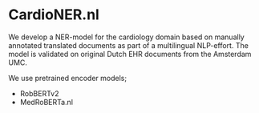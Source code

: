 # CardioNER.nl

We develop a NER-model for the cardiology domain based on manually annotated translated documents as part of a multilingual NLP-effort.
The model is validated on original Dutch EHR documents from the Amsterdam UMC.

We use pretrained encoder models;
* RobBERTv2
* MedRoBERTa.nl

